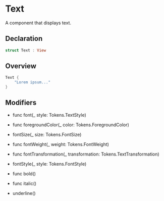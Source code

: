 # Text

A component that displays text.

## Declaration

```swift
struct Text : View
```

## Overview

```swift
Text {
    "Lorem ipsum..."
}
```

## Modifiers

- func font(_ style: Tokens.TextStyle)

- func foregroundColor(_ color: Tokens.ForegroundColor)

- fontSize(_ size: Tokens.FontSize)

- func fontWeight(_ weight: Tokens.FontWeight)

- func fontTransformation(_ transformation: Tokens.TextTransformation)

- fontStyle(_ style: Tokens.FontStyle)

- func bold()

- func italic()

- underline()
